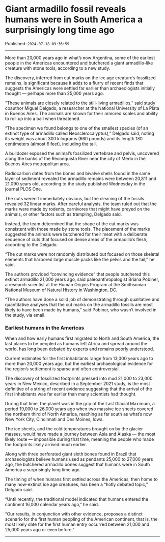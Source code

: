 # Giant armadillo fossil reveals humans were in South America a surprisingly long time ago

Published :`2024-07-18 09:36:59`

---

More than 20,000 years ago in what’s now Argentina, some of the earliest people in the Americas encountered and butchered a giant armadillo-like creature with stone tools, according to a new study.

The discovery, inferred from cut marks on the ice age creature’s fossilized remains, is significant because it adds to a flurry of recent finds that suggests the Americas were settled far earlier than archaeologists initially thought — perhaps more than 25,000 years ago.

“These animals are closely related to the still-living armadillos,” said study coauthor Miguel Delgado, a researcher at the National University of La Plata in Buenos Aires. The animals are known for their armored scales and ability to roll up into a ball when threatened.

“The specimen we found belongs to one of the smallest species (of an extinct type of armadillo called Neosclerocalyptus),” Delgado said, noting its weight was about 300 kilograms (660 pounds) and its length 180 centimeters (almost 6 feet), including the tail.

A bulldozer exposed the animal’s fossilized vertebrae and pelvis, uncovered along the banks of the Reconquista River near the city of Merlo in the Buenos Aires metropolitan area.

Radiocarbon dates from the bones and bivalve shells found in the same layer of sediment revealed the armadillo remains were between 20,811 and 21,090 years old, according to the study published Wednesday in the journal PLOS One.

The cuts weren’t immediately obvious, but the cleaning of the fossils revealed 32 linear marks. After careful analysis, the team ruled out that the marks were made by rodents, carnivores that might have preyed on the animals, or other factors such as trampling, Delgado said.

Instead, the team determined that the shape of the cut marks was consistent with those made by stone tools. The placement of the marks suggested the animals were butchered for their meat with a deliberate sequence of cuts that focused on dense areas of the armadillo’s flesh, according to the Delgado.

“The cut marks were not randomly distributed but focused on those skeletal elements that harbored large muscle packs like the pelvis and the tail,” he said.

The authors provided “convincing evidence” that people butchered this extinct armadillo 21,000 years ago, said paleoanthropologist Briana Pobiner, a research scientist at the Human Origins Program at the Smithsonian National Museum of Natural History in Washington, DC.

“The authors have done a solid job of demonstrating through qualitative and quantitative analyses that the cut marks on the armadillo fossils are most likely to have been made by humans,” said Pobiner, who wasn’t involved in the study, via email.

### Earliest humans in the Americas

When and how early humans first migrated to North and South America, the last places to be peopled as humans left Africa and spread around the world, has long been debated by experts and remains poorly understood.

Current estimates for the first inhabitants range from 13,000 years ago to more than 20,000 years ago, but the earliest archaeological evidence for the region’s settlement is sparse and often controversial.

The discovery of fossilized footprints pressed into mud 21,000 to 23,000 years in New Mexico, described in a September 2021 study, is the most definitive of a string of recent evidence suggesting that the arrival of the first inhabitants was far earlier than many scientists had thought.

During that time, the planet was in the grip of the Last Glacial Maximum, a period 19,000 to 26,000 years ago when two massive ice sheets covered the northern third of North America, reaching as far south as what’s now New York City, Cincinnati and Des Moines, Iowa.

The ice sheets, and the cold temperatures brought on by the glacier masses, would have made a journey between Asia and Alaska — the most likely route — impossible during that time, meaning the people who made the footprints likely arrived much earlier.

Along with three perforated giant sloth bones found in Brazil that archaeologists believe humans used as pendants 25,000 to 27,000 years ago, the butchered armadillo bones suggest that humans were in South America a surprisingly long time ago.

The timing of when humans first settled across the Americas, then home to many now-extinct ice age creatures, has been a “hotly debated topic,” Delgado said.

“Until recently, the traditional model indicated that humans entered the continent 16,000 calendar years ago,” he said.

“Our results, in conjunction with other evidence, proposes a distinct scenario for the first human peopling of the American continent, that is, the most likely date for the first human entry occurred between 21,000 and 25,000 years ago or even before.”

---

